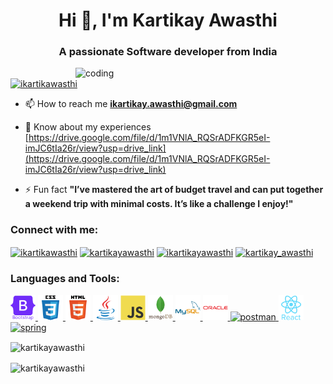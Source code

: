<h1 align="center">Hi 👋, I'm Kartikay Awasthi</h1>
<h3 align="center">A passionate Software developer from India</h3>
<img align="right" alt="coding" width="400" src="https://www.google.com/url?sa=i&url=https%3A%2F%2Fwww.linkedin.com%2Fpulse%2Fnet-analyst-programmer-brussels-hybrid-12-months-finlay-chacksfield&psig=AOvVaw1Zp-C9X4ezuNPyj4g6kBd-&ust=1731591353543000&source=images&cd=vfe&opi=89978449&ved=0CBMQjRxqFwoTCLiFoNS22YkDFQAAAAAdAAAAABAJ.gif>"


<p align="left"> <a href="https://twitter.com/ikartikawasthi" target="blank"><img src="https://img.shields.io/twitter/follow/ikartikawasthi?logo=twitter&style=for-the-badge" alt="ikartikawasthi" /></a> </p>

- 📫 How to reach me **ikartikay.awasthi@gmail.com**

- 📄 Know about my experiences [https://drive.google.com/file/d/1m1VNlA_RQSrADFKGR5eI-imJC6tIa26r/view?usp=drive_link](https://drive.google.com/file/d/1m1VNlA_RQSrADFKGR5eI-imJC6tIa26r/view?usp=drive_link)

- ⚡ Fun fact **"I’ve mastered the art of budget travel and can put together a weekend trip with minimal costs. It’s like a challenge I enjoy!"**

<h3 align="left">Connect with me:</h3>
<p align="left">
<a href="https://twitter.com/ikartikawasthi" target="blank"><img align="center" src="https://raw.githubusercontent.com/rahuldkjain/github-profile-readme-generator/master/src/images/icons/Social/twitter.svg" alt="ikartikawasthi" height="30" width="40" /></a>
<a href="https://linkedin.com/in/kartikayawasthi" target="blank"><img align="center" src="https://raw.githubusercontent.com/rahuldkjain/github-profile-readme-generator/master/src/images/icons/Social/linked-in-alt.svg" alt="kartikayawasthi" height="30" width="40" /></a>
<a href="https://fb.com/ikartikayawasthi" target="blank"><img align="center" src="https://raw.githubusercontent.com/rahuldkjain/github-profile-readme-generator/master/src/images/icons/Social/facebook.svg" alt="ikartikayawasthi" height="30" width="40" /></a>
<a href="https://instagram.com/kartikay_awasthi" target="blank"><img align="center" src="https://raw.githubusercontent.com/rahuldkjain/github-profile-readme-generator/master/src/images/icons/Social/instagram.svg" alt="kartikay_awasthi" height="30" width="40" /></a>
</p>

<h3 align="left">Languages and Tools:</h3>
<p align="left"> <a href="https://getbootstrap.com" target="_blank" rel="noreferrer"> <img src="https://raw.githubusercontent.com/devicons/devicon/master/icons/bootstrap/bootstrap-plain-wordmark.svg" alt="bootstrap" width="40" height="40"/> </a> <a href="https://www.w3schools.com/css/" target="_blank" rel="noreferrer"> <img src="https://raw.githubusercontent.com/devicons/devicon/master/icons/css3/css3-original-wordmark.svg" alt="css3" width="40" height="40"/> </a> <a href="https://www.w3.org/html/" target="_blank" rel="noreferrer"> <img src="https://raw.githubusercontent.com/devicons/devicon/master/icons/html5/html5-original-wordmark.svg" alt="html5" width="40" height="40"/> </a> <a href="https://www.java.com" target="_blank" rel="noreferrer"> <img src="https://raw.githubusercontent.com/devicons/devicon/master/icons/java/java-original.svg" alt="java" width="40" height="40"/> </a> <a href="https://developer.mozilla.org/en-US/docs/Web/JavaScript" target="_blank" rel="noreferrer"> <img src="https://raw.githubusercontent.com/devicons/devicon/master/icons/javascript/javascript-original.svg" alt="javascript" width="40" height="40"/> </a> <a href="https://www.mongodb.com/" target="_blank" rel="noreferrer"> <img src="https://raw.githubusercontent.com/devicons/devicon/master/icons/mongodb/mongodb-original-wordmark.svg" alt="mongodb" width="40" height="40"/> </a> <a href="https://www.mysql.com/" target="_blank" rel="noreferrer"> <img src="https://raw.githubusercontent.com/devicons/devicon/master/icons/mysql/mysql-original-wordmark.svg" alt="mysql" width="40" height="40"/> </a> <a href="https://www.oracle.com/" target="_blank" rel="noreferrer"> <img src="https://raw.githubusercontent.com/devicons/devicon/master/icons/oracle/oracle-original.svg" alt="oracle" width="40" height="40"/> </a> <a href="https://postman.com" target="_blank" rel="noreferrer"> <img src="https://www.vectorlogo.zone/logos/getpostman/getpostman-icon.svg" alt="postman" width="40" height="40"/> </a> <a href="https://reactjs.org/" target="_blank" rel="noreferrer"> <img src="https://raw.githubusercontent.com/devicons/devicon/master/icons/react/react-original-wordmark.svg" alt="react" width="40" height="40"/> </a> <a href="https://spring.io/" target="_blank" rel="noreferrer"> <img src="https://www.vectorlogo.zone/logos/springio/springio-icon.svg" alt="spring" width="40" height="40"/> </a> </p>

<p><img align="center" src="https://github-readme-stats.vercel.app/api/top-langs?username=kartikayawasthi&show_icons=true&locale=en&layout=compact" alt="kartikayawasthi" /></p>

<p><img align="center" src="https://github-readme-streak-stats.herokuapp.com/?user=kartikayawasthi&" alt="kartikayawasthi" /></p>
